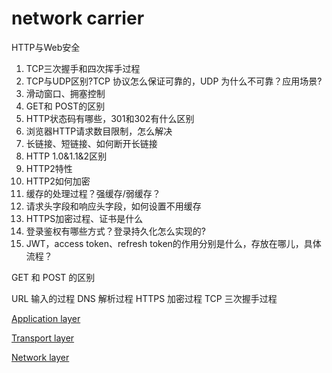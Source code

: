# network carrier

HTTP与Web安全

1. TCP三次握手和四次挥手过程
2. TCP与UDP区别?TCP 协议怎么保证可靠的，UDP 为什么不可靠？应用场景?
3. 滑动窗口、拥塞控制
4. GET和 POST的区别
5. HTTP状态码有哪些，301和302有什么区别
6. 浏览器HTTP请求数目限制，怎么解决
7. 长链接、短链接、如何断开长链接
8. HTTP 1.0&1.1&2区别
9. HTTP2特性
10. HTTP2如何加密
11. 缓存的处理过程？强缓存/弱缓存？
12. 请求头字段和响应头字段，如何设置不用缓存
13. HTTPS加密过程、证书是什么
14. 登录鉴权有哪些方式？登录持久化怎么实现的?
15. JWT，access token、refresh token的作用分别是什么，存放在哪儿，具体流程？

GET 和 POST 的区别

URL 输入的过程 DNS 解析过程 HTTPS 加密过程 TCP 三次握手过程

[Application layer](./Application%20layer.md)

[Transport layer](./Transport%20layer.md)

[Network layer](./Network%20layer.md)